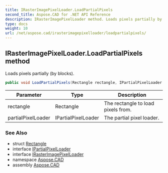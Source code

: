```yaml
---
title: IRasterImagePixelLoader.LoadPartialPixels
second_title: Aspose.CAD for .NET API Reference
description: IRasterImagePixelLoader method. Loads pixels partially by blocks
type: docs
weight: 10
url: /net/aspose.cad/irasterimagepixelloader/loadpartialpixels/
---
```

## IRasterImagePixelLoader.LoadPartialPixels method

Loads pixels partially (by blocks).

```csharp
public void LoadPartialPixels(Rectangle rectangle, IPartialPixelLoader partialPixelLoader)
```

| Parameter | Type | Description |
| --- | --- | --- |
| rectangle | Rectangle | The rectangle to load pixels from. |
| partialPixelLoader | IPartialPixelLoader | The partial pixel loader. |

### See Also

* struct [Rectangle](../../rectangle/)
* interface [IPartialPixelLoader](../../ipartialpixelloader/)
* interface [IRasterImagePixelLoader](../)
* namespace [Aspose.CAD](../../../aspose.cad/)
* assembly [Aspose.CAD](../../../)


